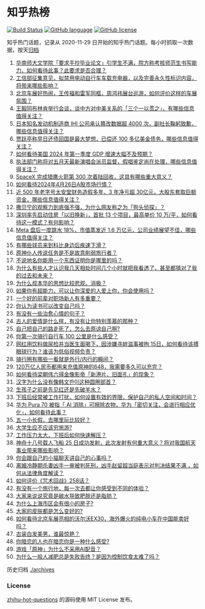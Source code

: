 # 知乎热榜
[![Build Status](https://github.com/ToWeLong/zhihu-hot-questions/workflows/CI/badge.svg)](https://github.com/ToWeLong/zhihu-hot-questions/actions)
[![GitHub language](https://img.shields.io/badge/language-golang-orange.svg)](https://golang.org/)
[![GitHub license](https://img.shields.io/github/license/ToWeLong/zhihu-hot-questions)](https://github.com/ToWeLong/zhihu-hot-questions/blob/main/LICENSE)

知乎热门话题，记录从 2020-11-29 日开始的知乎热门话题。每小时抓取一次数据，按天[归档](./archives)

<!-- BEGIN -->

1. [华南师大文学院「要求手抄毕业论文」引学生不满，院方称考核师范生书写能力，如何看待此事？此要求是否合理？](https://www.zhihu.com/question/654076058)
1. [工信部征集意见，拟禁用电动自行车车载充电器，以及完善永久性标识内容，将带来哪些影响？](https://www.zhihu.com/question/654060457)
1. [北京车展好热闹，王传福和雷军同框，周鸿祎展台巡游，如何评价这样的车展氛围？](https://www.zhihu.com/question/654079482)
1. [王毅同布林肯举行会谈，谈中方对中美关系的「三个一以贯之」，有哪些信息值得关注？](https://www.zhihu.com/question/654152125)
1. [日本知名发动机制造商 IHI 公司承认篡改数据超 4000 次，副社长鞠躬致歉，哪些信息值得关注？](https://www.zhihu.com/question/654060217)
1. [贾跃亭称早日还债回国是最大梦想，已偿还 100 多亿美金债务，哪些信息值得关注？](https://www.zhihu.com/question/654079716)
1. [如何看待美国 2024 年第一季度 GDP 增速大幅不及预期？](https://www.zhihu.com/question/654100730)
1. [执法部门称将对五月天最新演唱会派员监督，假唱鉴定尚在处理，哪些信息值得关注？](https://www.zhihu.com/question/654062046)
1. [SpaceX 完成猎鹰火箭第 300 次着陆回收，这具有哪些重大意义？](https://www.zhihu.com/question/653973173)
1. [如何看待2024年4月26日A股市场行情？](https://www.zhihu.com/question/654059577)
1. [近 500 年老字号太安堂财务造假多年，3 年净亏超 30亿元，大股东套取巨额资金，哪些信息值得关注？](https://www.zhihu.com/question/654103301)
1. [撒贝宁的观察力到底强不强，为什么网友称之为「狗头侦探」？](https://www.zhihu.com/question/654156788)
1. [深圳率先启动住房「以旧换新」，首批 13 个项目，最高单价 10 万/平，如何看待这一模式？有何影响？](https://www.zhihu.com/question/654103315)
1. [Meta 盘后一度跳水 18%，市值蒸发近 1.6 万亿元，公司业绩展望不佳，哪些信息值得关注？](https://www.zhihu.com/question/654060226)
1. [有哪些球员来到科比身边后疾速下滑？](https://www.zhihu.com/question/653788940)
1. [原神仆人传说任务是不是故意削弱旅行者？](https://www.zhihu.com/question/653992507)
1. [不说地名你能用一个东西证明你是哪里的吗？](https://www.zhihu.com/question/653994862)
1. [为什么有些人才认识我几天相处时间几个小时就把我看透了，甚至都猜对了我的过去和未来？](https://www.zhihu.com/question/651859911)
1. [为什么叔本华的思想比较悲观，消极？](https://www.zhihu.com/question/62180364)
1. [如果你有超能力，可以让你深爱的人爱上你，你会使用吗？](https://www.zhihu.com/question/654061518)
1. [一个好的前辈对职场新人有多重要？](https://www.zhihu.com/question/654085062)
1. [你认为读书可以改变自己吗？](https://www.zhihu.com/question/653931972)
1. [有没有一些治愈心情的句子？](https://www.zhihu.com/question/654151178)
1. [古人的爱情是什么样，有没有让你特别羡慕的那种？](https://www.zhihu.com/question/654052439)
1. [自己把自己的路走死了，怎么去原谅自己啊?](https://www.zhihu.com/question/647272146)
1. [你第一次骑行自行车 100 公里是什么感受？](https://www.zhihu.com/question/652235715)
1. [网红用饮料做尿检并当医生面喝下，因涉嫌寻衅滋事被拘 15日，如何看待该搏眼球行为？谁该为低俗视频负责？](https://www.zhihu.com/question/654065898)
1. [骑行圈有哪些一看就是外行/内行的瞬间？](https://www.zhihu.com/question/653134933)
1. [120万亿人民币都用来充值原神的648，我需要多久可以充完？](https://www.zhihu.com/question/651602171)
1. [如何看待梁朝伟六得金像影帝「新港片、旧面孔」的现象？](https://www.zhihu.com/question/654156514)
1. [汉字为什么没有像韩文한이这种圆圈部首？](https://www.zhihu.com/question/653974947)
1. [生孩子之前是先见红还是先破羊水？](https://www.zhihu.com/question/654150015)
1. [下班后经常被工作打扰，如何设置有效的界限，保护自己的私人空间和时间？](https://www.zhihu.com/question/654129829)
1. [华为 Pura 70 被指「 AI 消除」可擦除衣物，华为「密切关注，会进行相应优化」，如何看待此事？](https://www.zhihu.com/question/654050178)
1. [五一小长假，去哪里玩比较好？](https://www.zhihu.com/question/653540222)
1. [大学生应不应该穷旅游?](https://www.zhihu.com/question/652714167)
1. [工作压力太大，下班后如何快速解压？](https://www.zhihu.com/question/654129822)
1. [神舟十八号载人飞船 25 日成功发射，此次发射有何重大意义？将对我国航天事业带来哪些影响？](https://www.zhihu.com/question/653766791)
1. [你会跟自己的小猫聊天讲自己的心事吗？](https://www.zhihu.com/question/649463208)
1. [离婚冷静期杀妻凶手一审被判死刑，凶手赵留超当庭表示对判决结果不满 ，如何从法律角度解读？](https://www.zhihu.com/question/654047317)
1. [如何评价《咒术回战》258话？](https://www.zhihu.com/question/654061580)
1. [有没有一个旅行地，每一次去都让你感受到不同的体验？](https://www.zhihu.com/question/650032396)
1. [大家来说说究竟是碳水导致肥胖还是脂肪？](https://www.zhihu.com/question/653131597)
1. [为什么上海市区会有很小的房子?](https://www.zhihu.com/question/466673515)
1. [大家的皮肤都是怎么变好的?](https://www.zhihu.com/question/650320350)
1. [如何看待北京车展亮相的沃尔沃EX30，海外爆火的纯电小车在中国能卖好吗？](https://www.zhihu.com/question/654048187)
1. [古装白发美男，谁最惊艳？](https://www.zhihu.com/question/652797047)
1. [你暗恋的人也在暗恋你是一种什么感受?](https://www.zhihu.com/question/459201052)
1. [游戏「原神」为什么不采用AI配音？](https://www.zhihu.com/question/653970833)
1. [为什么一般人减肥总是失败告终？是因为控制饮食太难了吗？](https://www.zhihu.com/question/653134686)

<!-- END -->

历史归档 [./archives](./archives)


### License
[zhihu-hot-questions](https://github.com/towelong/zhihu-hot-questions) 的源码使用 MIT License 发布。